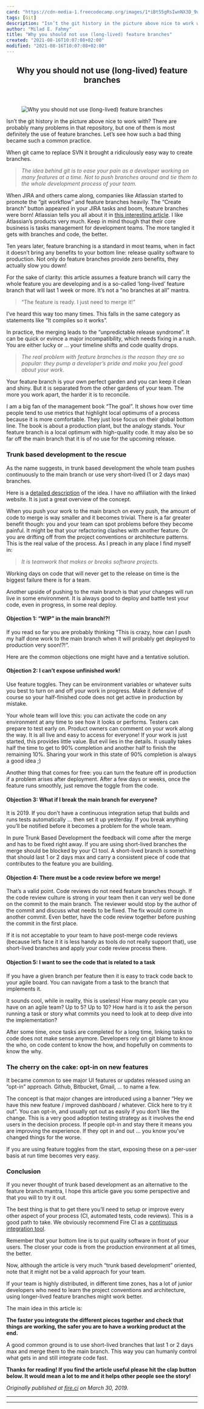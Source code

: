 ```yaml
---
card: "https://cdn-media-1.freecodecamp.org/images/1*iBt55gRsIwnNX3D_9uJVTA.png"
tags: [Git]
description: "Isn’t the git history in the picture above nice to work with?"
author: "Milad E. Fahmy"
title: "Why you should not use (long-lived) feature branches"
created: "2021-08-16T10:07:08+02:00"
modified: "2021-08-16T10:07:08+02:00"
---
```

<div class="site-wrapper">
<main id="site-main" class="site-main outer">
<div class="inner">
<article class="post-full post tag-git tag-web-development tag-continuous-integration tag-devops tag-software-development ">
<header class="post-full-header">
<h1 class="post-full-title">Why you should not use (long-lived) feature branches</h1>
</header>
<figure class="post-full-image">
<picture>
<source media="(max-width: 700px)" sizes="1px" srcset="data:image/gif;base64,R0lGODlhAQABAIAAAAAAAP///yH5BAEAAAAALAAAAAABAAEAAAIBRAA7 1w">
<source media="(min-width: 701px)" sizes="(max-width: 800px) 400px,
(max-width: 1170px) 700px,
1400px" srcset="https://cdn-media-1.freecodecamp.org/images/1*iBt55gRsIwnNX3D_9uJVTA.png 300w,
https://cdn-media-1.freecodecamp.org/images/1*iBt55gRsIwnNX3D_9uJVTA.png 600w,
https://cdn-media-1.freecodecamp.org/images/1*iBt55gRsIwnNX3D_9uJVTA.png 1000w,
https://cdn-media-1.freecodecamp.org/images/1*iBt55gRsIwnNX3D_9uJVTA.png 2000w">
<img onerror="this.style.display='none'" src="https://cdn-media-1.freecodecamp.org/images/1*iBt55gRsIwnNX3D_9uJVTA.png" alt="Why you should not use (long-lived) feature branches">
</picture>
</figure>
<section class="post-full-content">
<div class="post-content">
<p>Isn’t the git history in the picture above nice to work with? There are probably many problems in that repository, but one of them is most definitely the use of feature branches. Let’s see how such a bad thing became such a common practice.</p><p>When git came to replace SVN it brought a ridiculously easy way to create branches.</p><blockquote><em>The idea behind git is to ease your pain as a developer working on many features at a time. Not to push branches around and tie them to the whole development process of your team.</em></blockquote><p>When JIRA and others came along, companies like Atlassian started to promote the “git workflow” and feature branches heavily. The “Create branch” button appeared in your JIRA tasks and boom, feature branches were born! Atlassian tells you all about it in <a href="https://www.atlassian.com/agile/software-development/branching" rel="noopener">this interesting article</a>. I like Atlassian’s products very much. Keep in mind though that their core business is tasks management for development teams. The more tangled it gets with branches and code, the better.</p><p>Ten years later, feature branching is a standard in most teams, when in fact it doesn’t bring any benefits to your bottom line: release quality software to production. Not only do feature branches provide zero benefits, they actually slow you down!</p><p>For the sake of clarity: this article assumes a feature branch will carry the whole feature you are developing and is a so-called ‘long-lived’ feature branch that will last 1 week or more. It’s not a “no branches at all” mantra.</p><blockquote>“The feature is ready. I just need to merge it!”</blockquote><p>I’ve heard this way too many times. This falls in the same category as statements like “It compiles so it works”.</p><p>In practice, the merging leads to the “unpredictable release syndrome”. It can be quick or evince a major incompatibility, which needs fixing in a rush. You are either lucky or … your timeline shifts and code quality drops.</p><blockquote><em>The real problem with feature branches is the reason they are so popular: they pump a developer’s pride and make you feel good about your work.</em></blockquote><p>Your feature branch is your own perfect garden and you can keep it clean and shiny. But it is separated from the other gardens of your team. The more you work apart, the harder it is to reconcile.</p><p>I am a big fan of the management book “The goal”. It shows how over time people tend to use metrics that highlight local optimums of a process because it is more comfortable. They just lose focus on their global bottom line. The book is about a production plant, but the analogy stands. Your feature branch is a local optimum with high-quality code. It may also be so far off the main branch that it is of no use for the upcoming release.</p><h3 id="trunk-based-development-to-the-rescue">Trunk based development to the rescue</h3><p>As the name suggests, in trunk based development the whole team pushes continuously to the main branch or use very short-lived (1 or 2 days max) branches.</p><p>Here is a <a href="https://trunkbaseddevelopment.com/" rel="noopener">detailed description</a> of the idea. I have no affiliation with the linked website. It is just a great overview of the concept.</p><p>When you push your work to the main branch on every push, the amount of code to merge is way smaller and it becomes trivial. There is a far greater benefit though: you and your team can spot problems before they become painful. It might be that your refactoring clashes with another feature. Or you are drifting off from the project conventions or architecture patterns. This is the real value of the process. As I preach in any place I find myself in:</p><blockquote><em>It is teamwork that makes or breaks software projects.</em></blockquote><p>Working days on code that will never get to the release on time is the biggest failure there is for a team.</p><p>Another upside of pushing to the main branch is that your changes will run live in some environment. It is always good to deploy and battle test your code, even in progress, in some real deploy.</p><h4 id="objection-1-wip-in-the-main-branch-">Objection 1: “WIP” in the main branch!?!</h4><p>If you read so far you are probably thinking “This is crazy, how can I push my half done work to the main branch when it will probably get deployed to production very soon!?!”.</p><p>Here are the common objections one might have and a tentative solution.</p><h4 id="objection-2-i-can-t-expose-unfinished-work-">Objection 2: I can’t expose unfinished work!</h4><p>Use feature toggles. They can be environment variables or whatever suits you best to turn on and off your work in progress. Make it defensive of course so your half-finished code does not get active in production by mistake.</p><p>Your whole team will love this: you can activate the code on any environment at any time to see how it looks or performs. Testers can prepare to test early on. Product owners can comment on your work along the way. It is all live and easy to access for everyone! If your work is just started, this provides little value. But evil lies in the details. It usually takes half the time to get to 90% completion and another half to finish the remaining 10%. Sharing your work in this state of 90% completion is always a good idea ;)</p><p>Another thing that comes for free: you can turn the feature off in production if a problem arises after deployment. After a few days or weeks, once the feature runs smoothly, just remove the toggle from the code.</p><h4 id="objection-3-what-if-i-break-the-main-branch-for-everyone">Objection 3: What if I break the main branch for everyone?</h4><p>It is 2019. If you don’t have a continuous integration setup that builds and runs tests automatically … then set it up yesterday. If you break anything you’ll be notified before it becomes a problem for the whole team.</p><p>In pure Trunk Based Development the feedback will come after the merge and has to be fixed right away. If you are using short-lived branches the merge should be blocked by your CI tool. A short-lived branch is something that should last 1 or 2 days max and carry a consistent piece of code that contributes to the feature you are building.</p><h4 id="objection-4-there-must-be-a-code-review-before-we-merge-">Objection 4: There must be a code review before we merge!</h4><p>That’s a valid point. Code reviews do not need feature branches though. If the code review culture is strong in your team then it can very well be done on the commit to the main branch. The reviewer would stop by the author of the commit and discuss what needs to be fixed. The fix would come in another commit. Even better, have the code review together before pushing the commit in the first place.</p><p>If it is not acceptable to your team to have post-merge code reviews (because let’s face it it is less handy as tools do not really support that), use short-lived branches and apply your code review process there.</p><h4 id="objection-5-i-want-to-see-the-code-that-is-related-to-a-task">Objection 5: <strong>I want to see the code that is related to a task</strong></h4><p>If you have a given branch per feature then it is easy to track code back to your agile board. You can navigate from a task to the branch that implements it.</p><p>It sounds cool, while in reality, this is useless! How many people can you have on an agile team? Up to 5? Up to 10? How hard is it to ask the person running a task or story what commits you need to look at to deep dive into the implementation?</p><p>After some time, once tasks are completed for a long time, linking tasks to code does not make sense anymore. Developers rely on git blame to know the who, on code content to know the how, and hopefully on comments to know the why.</p><h3 id="the-cherry-on-the-cake-opt-in-on-new-features">The cherry on the cake: opt-in on new features</h3><p>It became common to see major UI features or updates released using an “opt-in” approach. Github, Bitbucket, Gmail, … to name a few.</p><p>The concept is that major changes are introduced using a banner “Hey we have this new feature / improved dashboard / whatever. Click here to try it out”. You can opt-in, and usually opt out as easily if you don’t like the change. This is a very good adoption testing strategy as it involves the end users in the decision process. If people opt-in and stay there it means you are improving the experience. If they opt in and out … you know you’ve changed things for the worse.</p><p>If you are using feature toggles from the start, exposing these on a per-user basis at run time becomes very easy.</p><h3 id="conclusion">Conclusion</h3><p>If you never thought of trunk based development as an alternative to the feature branch mantra, I hope this article gave you some perspective and that you will to try it out.</p><p>The best thing is that to get there you’ll need to setup or improve every other aspect of your process (CI, automated tests, code reviews). This is a good path to take. We obviously recommend Fire CI as a <a href="https://fire.ci/" rel="noopener">continuous integration tool</a>.</p><p>Remember that your bottom line is to put quality software in front of your users. The closer your code is from the production environment at all times, the better.</p><p>Now, although the article is very much “trunk based development” oriented, note that it might not be a valid approach for your team.</p><p>If your team is highly distributed, in different time zones, has a lot of junior developers who need to learn the project conventions and architecture, using longer-lived feature branches might work better.</p><p>The main idea in this article is:</p><p><strong>The faster you integrate the different pieces together and check that things are working, the safer you are to have a working product at the end.</strong></p><p>A good common ground is to use short-lived branches that last 1 or 2 days max and merge them to the main branch. This way you can humanly control what gets in and still integrate code fast.</p><p><strong>Thanks for reading! If you find the article useful please hit the clap button below. It would mean a lot to me and it helps other people see the story!</strong></p><p><em>Originally published at <a href="https://fire.ci/blog/why-you-should-not-use-feature-branches/" rel="noopener">fire.ci</a> on March 30, 2019.</em></p>
</div>
<hr>
<hr>
</section>
</article>
</div>
</main>
</div>
<!-- Google Tag Manager (noscript) -->
<!-- End Google Tag Manager (noscript) -->
